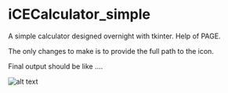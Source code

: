 # iCECalculator_simple
A simple calculator designed overnight with tkinter. Help of PAGE.

The only changes to make is to provide the full path to the icon.

Final output should be like ....

![alt text]('https://github.com/icetee4eva/iCECalculator_simple/blob/master/icecalc.ico')
